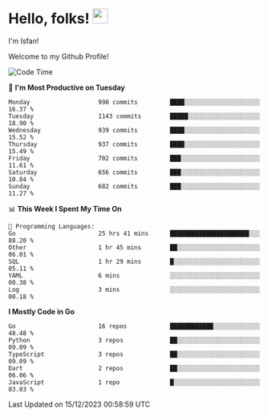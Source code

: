 # Hello, folks! <img src="https://raw.githubusercontent.com/MartinHeinz/MartinHeinz/master/wave.gif" width="30px" height="30px" />

I'm Isfan!

Welcome to my Github Profile!

<!--START_SECTION:waka-->
![Code Time](http://img.shields.io/badge/Code%20Time-3%2C196%20hrs-blue)

📅 **I'm Most Productive on Tuesday** 

```text
Monday                   990 commits         ████░░░░░░░░░░░░░░░░░░░░░   16.37 % 
Tuesday                  1143 commits        █████░░░░░░░░░░░░░░░░░░░░   18.90 % 
Wednesday                939 commits         ████░░░░░░░░░░░░░░░░░░░░░   15.52 % 
Thursday                 937 commits         ████░░░░░░░░░░░░░░░░░░░░░   15.49 % 
Friday                   702 commits         ███░░░░░░░░░░░░░░░░░░░░░░   11.61 % 
Saturday                 656 commits         ███░░░░░░░░░░░░░░░░░░░░░░   10.84 % 
Sunday                   682 commits         ███░░░░░░░░░░░░░░░░░░░░░░   11.27 % 
```


📊 **This Week I Spent My Time On** 

```text
💬 Programming Languages: 
Go                       25 hrs 41 mins      ██████████████████████░░░   88.20 % 
Other                    1 hr 45 mins        ██░░░░░░░░░░░░░░░░░░░░░░░   06.01 % 
SQL                      1 hr 29 mins        █░░░░░░░░░░░░░░░░░░░░░░░░   05.11 % 
YAML                     6 mins              ░░░░░░░░░░░░░░░░░░░░░░░░░   00.38 % 
Log                      3 mins              ░░░░░░░░░░░░░░░░░░░░░░░░░   00.18 % 
```

**I Mostly Code in Go** 

```text
Go                       16 repos            ████████████░░░░░░░░░░░░░   48.48 % 
Python                   3 repos             ██░░░░░░░░░░░░░░░░░░░░░░░   09.09 % 
TypeScript               3 repos             ██░░░░░░░░░░░░░░░░░░░░░░░   09.09 % 
Dart                     2 repos             ██░░░░░░░░░░░░░░░░░░░░░░░   06.06 % 
JavaScript               1 repo              █░░░░░░░░░░░░░░░░░░░░░░░░   03.03 % 
```




 Last Updated on 15/12/2023 00:58:59 UTC
<!--END_SECTION:waka-->

<!--
**isfanazha/isfanazha** is a ✨ _special_ ✨ repository because its `README.md` (this file) appears on your GitHub profile.

Here are some ideas to get you started:

- 🔭 I’m currently working on ...
- 🌱 I’m currently learning ...
- 👯 I’m looking to collaborate on ...
- 🤔 I’m looking for help with ...
- 💬 Ask me about ...
- 📫 How to reach me: ...
- 😄 Pronouns: ...
- ⚡ Fun fact: ...
-->

